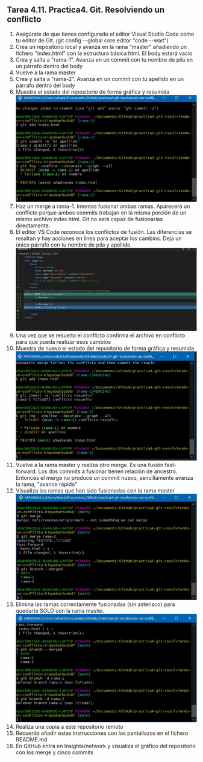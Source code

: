## Tarea 4.11. Practica4. Git. Resolviendo un conflicto

1. Asegúrate de que tienes configurado el editor Visual Studio Code como tu editor de Git. (git config --global core.editor "code --wait")
2. Crea un repositorio local y avanza en la rama "master" añadiendo un fichero "index.html" con la estructura básica html. El body estará vacío
3. Crea y salta a "rama-1". Avanza en un commit con tu nombre de pila en un párrafo dentro del body
4. Vuelve a la rama master
5. Crea y salta a "rama-2". Avanza en un commit con tu apellido en un párrafo dentro del body
6. Muestra el estado del repositorio de forma gráfica y resumida  
    ![Captura1](img/Captura1.JPG)
7. Haz un merge a rama-1. Intentas fusionar ambas ramas. Aparecerá un conflicto porque ambos commits trabajan en la misma porción <body></body> de un mismo archivo index.html. Git no será capaz de fusionarlas directamente. 
8. El editor VS Code reconoce los conflictos de fusión. Las diferencias se resaltan y hay acciones en línea para aceptar los cambios. Deja un único párrafo con tu nombre de pila y apellido.
    ![Captura2](img/Captura2.JPG)
9. Una vez que se resuelto el conflicto confirma el archivo en conflicto para que pueda realizar esos cambios  
10. Muestra de nuevo el estado del repositorio de forma gráfica y resumida  
    ![Captura3](img/Captura3.JPG)
11. Vuelve a la rama master y realiza otro merge. Es una fusión fast-forward. Los dos commits a fusionar tienen relación de ancestro. Entonces el merge no produce un commit nuevo, sencillamente avanza la rama, "avance rápido"
12. Visualiza las ramas que han sido fusionadas con la rama master  
    ![Captura4](img/Captura4.JPG)
13. Elimina las ramas correctamente fusionadas (sin asterisco) para quedarte SOLO con la rama master. 
    ![Captura5](img/Captura5.JPG)
14. Realiza una copia a este repositorio remoto
15. Recuerda añadir estas instrucciones con los pantallazos en el fichero README.md
16. En GitHub entra en Insights/network y visualiza el gráfico del repositorio con los merge y cinco commits  